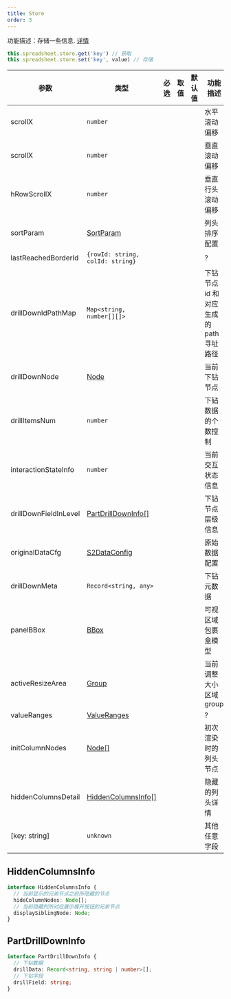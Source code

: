 ```yaml
---
title: Store
order: 3
---
```


功能描述：存储一些信息. [详情](https://github.com/antvis/S2/blob/master/packages/s2-core/src/common/store/index.ts)

```ts
this.spreadsheet.store.get('key') // 获取
this.spreadsheet.store.set('key', value) // 存储
```

| 参数 | 类型 | 必选 | 取值 | 默认值 | 功能描述 |
| --- | --- | :-: | --- | --- | --- |
| scrollX | `number` |  |  |  | 水平滚动偏移 |
| scrollX | `number` |  |  |  | 垂直滚动偏移 |
| hRowScrollX | `number` |  |  |  | 垂直行头滚动偏移 |
| sortParam | [SortParam](#SortParam) |  |  |  | 列头排序配置 |
| lastReachedBorderId | `{rowId: string, colId: string}` |  |  |  | ? |
| drillDownIdPathMap | `Map<string, number[][]>` |  |  |  | 下钻节点 id 和对应生成的 path 寻址路径 |
| drillDownNode | [Node](/zh/docs/api/base-class/node) |  |  |  | 当前下钻节点 |
| drillItemsNum | `number` |  |  |  | 下钻数据的个数控制 |
| interactionStateInfo | `number` |  |  |  | 当前交互状态信息 |
| drillDownFieldInLevel | [PartDrillDownInfo[]](#partdrilldowninfo) |  |  |  | 下钻节点层级信息 |
| originalDataCfg | [S2DataConfig](/zh/docs/api/general/S2DataConfig)|  |  |  | 原始数据配置 |
| drillDownMeta | `Record<string, any>` |  |  |  | 下钻元数据 |
| panelBBox | [BBox](#BBox) |  |  |  | 可视区域包裹盒模型 |
| activeResizeArea | [Group](https://g.antv.vision/zh/docs/api/group) |  |  |  | 当前调整大小区域 group |
| valueRanges | [ValueRanges](#ValueRanges) |  |  |  | ? |
| initColumnNodes | [Node[]](/zh/docs/api/base-class/node)|  |  |  | 初次渲染时的列头节点 |
| hiddenColumnsDetail | [HiddenColumnsInfo[]](#hiddencolumnsinfo) |  |  |  | 隐藏的列头详情 |
| [key: string] | `unknown` |  |  |  | 其他任意字段 |

## HiddenColumnsInfo

```ts
interface HiddenColumnsInfo {
  // 当前显示的兄弟节点之前所隐藏的节点
  hideColumnNodes: Node[];
  // 当前隐藏列所对应展示展开按钮的兄弟节点
  displaySiblingNode: Node;
}
```

## PartDrillDownInfo

```ts
interface PartDrillDownInfo {
  // 下钻数据
  drillData: Record<string, string | number>[];
  // 下钻字段
  drillField: string;
}
```
